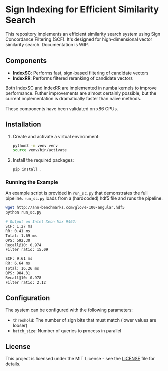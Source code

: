 # Sign Indexing for Efficient Similarity Search

This repository implements an efficient similarity search system using Sign Concordance Filtering (SCF). It's designed for high-dimensional vector similarity search. Documentation is WIP.

## Components

- **IndexSC**: Performs fast, sign-based filtering of candidate vectors
- **IndexRR**: Performs filtered reranking of candidate vectors

Both IndexSC and IndexRR are implemented in numba kernels to improve performance. Futher improvements are almost certainly possible, but the current implementation is dramatically faster than naïve methods. 

These components have been validated on x86 CPUs.

## Installation

1. Create and activate a virtual environment:
   ```bash
   python3 -m venv venv
   source venv/bin/activate  
   ```

2. Install the required packages:
   ```bash
   pip install .
   ```

### Running the Example

An example script is provided in `run_sc.py` that demonstrates the full pipeline. `run_sc.py` loads from a (hardcoded) hdf5 file and runs the pipeline. 

```bash
wget http://ann-benchmarks.com/glove-100-angular.hdf5
python run_sc.py

# Output on Intel Xeon Max 9462:
SCF: 1.27 ms
RR: 0.41 ms
Total: 1.69 ms
QPS: 592.30
Recall@10: 0.974
Filter ratio: 15.09

SCF: 9.61 ms
RR: 6.64 ms
Total: 16.26 ms
QPS: 984.31
Recall@10: 0.978
Filter ratio: 2.12
```



## Configuration

The system can be configured with the following parameters:

- `threshold`: The number of sign bits that must match (lower values are looser)
- `batch_size`: Number of queries to process in parallel


## License

This project is licensed under the MIT License - see the [LICENSE](LICENSE) file for details.

